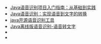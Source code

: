 

- [Java语音识别项目入门指南：从基础到实践](https://www.imooc.com/article/354019)
- [Java语音识别：实现语音到文字的转换](https://cloud.baidu.com/article/2639749)
- [java开源语音识别工具](https://blog.csdn.net/weixin_41393484/article/details/140916260)
- [Java离线版语音识别-语音转文字](https://blog.csdn.net/qq_35132089/article/details/127069618)
- []()
- []()

